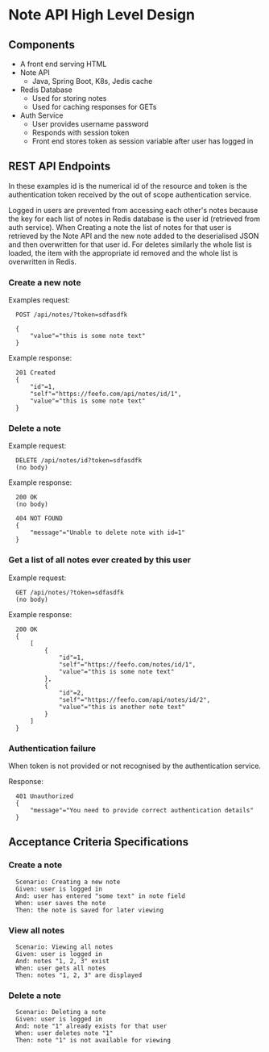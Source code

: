# Note API High Level Design

## Components

* A front end serving HTML
* Note API
  - Java, Spring Boot, K8s, Jedis cache
* Redis Database
  - Used for storing notes
  - Used for caching responses for GETs
* Auth Service
  - User provides username password
  - Responds with session token
  - Front end stores token as session variable after user has logged in


## REST API Endpoints

In these examples id is the numerical id of the resource and token is the authentication token received by the out of scope authentication service.

Logged in users are prevented from accessing each other's notes because the key for each list of notes in Redis database is the user id (retrieved from auth service). When Creating a note the list of notes for that user is retrieved by the Note API and the new note added to the deserialised JSON and then overwritten for that user id. For deletes similarly the whole list is loaded, the item with the appropriate id removed and the whole list is overwritten in Redis.

### Create a new note

Examples request:
```
  POST /api/notes/?token=sdfasdfk

  {
      "value"="this is some note text"
  }
```

Example response:

```
  201 Created
  {
      "id"=1,
      "self"="https://feefo.com/api/notes/id/1",
      "value"="this is some note text"
  }
```

### Delete a note

Example request:

```
  DELETE /api/notes/id?token=sdfasdfk
  (no body)
```

Example response:

```
  200 OK
  (no body)
```

```
  404 NOT FOUND
  {
      "message"="Unable to delete note with id=1"
  }
```

### Get a list of all notes ever created by this user

Example request:

```
  GET /api/notes/?token=sdfasdfk
  (no body)
```

Example response:

```
  200 OK
  {
      [
          {
              "id"=1,
              "self"="https://feefo.com/notes/id/1",
              "value"="this is some note text"
          },
          {
              "id"=2,
              "self"="https://feefo.com/api/notes/id/2",
              "value"="this is another note text"
          }
      ]
  }
```

### Authentication failure

When token is not provided or not recognised by the authentication service.

Response:

```
  401 Unauthorized
  {
      "message"="You need to provide correct authentication details"
  }
```

## Acceptance Criteria Specifications

### Create a note

```
  Scenario: Creating a new note
  Given: user is logged in
  And: user has entered "some text" in note field
  When: user saves the note
  Then: the note is saved for later viewing
```

### View all notes

```
  Scenario: Viewing all notes
  Given: user is logged in
  And: notes "1, 2, 3" exist
  When: user gets all notes
  Then: notes "1, 2, 3" are displayed
```

### Delete a note

```
  Scenario: Deleting a note
  Given: user is logged in
  And: note "1" already exists for that user
  When: user deletes note "1"
  Then: note "1" is not available for viewing
```
